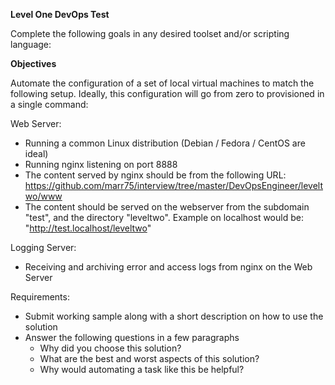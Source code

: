 **Level One DevOps Test**

Complete the following goals in any desired toolset and/or scripting language:

**Objectives**

Automate the configuration of a set of local virtual machines to match the following setup. Ideally, this configuration will go from zero to provisioned in a single command:

Web Server:
- Running a common Linux distribution (Debian / Fedora / CentOS are ideal)
- Running nginx listening on port 8888
- The content served by nginx should be from the following URL: https://github.com/marr75/interview/tree/master/DevOpsEngineer/leveltwo/www
- The content should be served on the webserver from the subdomain "test", and the directory "leveltwo". Example on localhost would be: "http://test.localhost/leveltwo"

Logging Server:
- Receiving and archiving error and access logs from nginx on the Web Server 

Requirements:
- Submit working sample along with a short description on how to use the solution
- Answer the following questions in a few paragraphs
  - Why did you choose this solution?
  - What are the best and worst aspects of this solution?
  - Why would automating a task like this be helpful?
